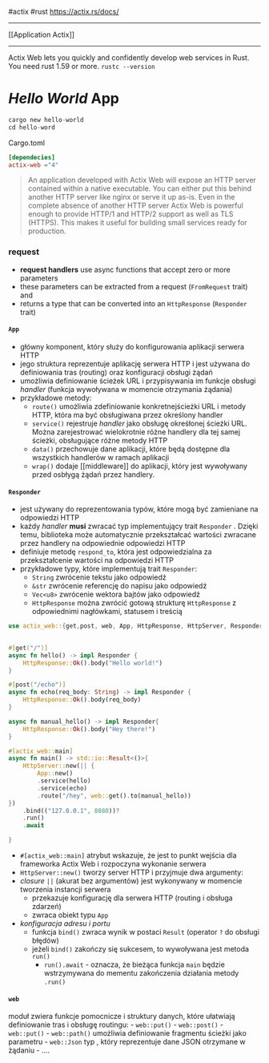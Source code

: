 #actix #rust
https://actix.rs/docs/

----------
[[Application Actix]]


---
Actix Web lets you quickly and confidently develop web services in Rust.
You need rust 1.59 or more.
`rustc --version`


# *Hello World* App
```rust
cargo new hello-world
cd hello-word
```

Cargo.toml
```toml
[dependecies]
actix-web ="4"
```

> An application developed with Actix Web will expose an HTTP server contained within a native executable. 
> You can either put this behind another HTTP server like nginx or serve it up as-is. 
> Even in the complete absence of another HTTP server Actix Web is powerful enough to provide HTTP/1 and HTTP/2 support as well as TLS (HTTPS). This makes it useful for building small services ready for production.

### request
- **request handlers** use async functions that accept zero or more parameters
- these parameters can be extracted from a request (`FromRequest`  trait) and 
- returns a type that can be converted into an `HttpResponse` (`Responder` trait)

#### `App` 
- główny komponent, który służy do konfigurowania aplikacji serwera HTTP
- jego struktura reprezentuje aplikację serwera HTTP i jest używana do definiowania tras (routing) oraz konfiguracji obsługi żądań
- umożliwia definiowanie ścieżek URL i przypisywania im funkcje obsługi *handler* (funkcja wywoływana w momencie otrzymania żądania)
- przykładowe metody:
	- `route()` umożliwia zdefiniowanie konkretnejścieżki URL i metody HTTP, która ma być obsługiwana przez określony handler
	- `service()` rejestruje *handler* jako obsługę okreśłonej ścieżki URL. Można zarejestrować wielokrotnie różne handlery dla tej samej ścieżki, obsługujące różne metody HTTP
	- `data()` przechowuje dane aplikacji,  które będą dostępne dla wszystkich handlerów w ramach aplikacji
	- `wrap()` dodaje  [[middleware]] do aplikacji, który jest wywoływany przed osbłygą żądań przez handlery. 

#### `Responder`
- jest używany do reprezentowania typów, które mogą być zamieniane na odpowiedzi HTTP
- każdy *handler* **musi** zwracać typ implementujący trait `Responder` . Dzięki temu, biblioteka może automatycznie przekształcać wartości zwracane przez handlery na odpowiednie odpowiedzi HTTP
- definiuje metodę `respond_to`, która jest odpowiedzialna za przekształcenie wartości na odpowiedzi HTTP
- przykładowe typy, które implementują trait `Responder`:
	- `String` zwrócenie tekstu jako odpowiedź
	- `&str` zwrócenie referencję do napisu jako odpowiedź
	- `Vec<u8>` zwrócenie wektora bajtów jako odpowiedź
	- `HttpResponse` można zwrócić gotową strukturę `HttpResponse` z odpowiednimi nagłówkami, statusem i treścią
```rust
use actix_web::{get,post, web, App, HttpResponse, HttpServer, Responder} ;
  

#[get("/")]
async fn hello() -> impl Responder {
	HttpResponse::Ok().body("Hello world!")
}

#[post("/echo")]
async fn echo(req_body: String) -> impl Responder {
	HttpResponse::Ok().body(req_body)
}

async fn manual_hello() -> impl Responder{
	HttpResponse::Ok().body("Hey there!")
}

#[actix_web::main]
async fn main() -> std::io::Result<()>{
	HttpServer::new(|| {
		App::new()
		.service(hello)
		.service(echo)
		.route("/hey", web::get().to(manual_hello))
})
	.bind(("127.0.0.1", 8080))?
	.run()
	.await

}
```

- `#[actix_web::main]` atrybut wskazuje, że jest to punkt wejścia dla frameworka Actix Web i rozpoczyna wykonanie serwera
- `HttpServer::new()` tworzy server HTTP i przyjmuje dwa argumenty:
- *closure*  `||`  (akurat bez argumentów) jest wykonywany w momencie tworzenia instancji serwera 
	- przekazuje konfigurację dla serwera HTTP (routing i obsługa zdarzeń)
	- zwraca obiekt typu  `App`
- *konfiguracja adresu i portu* 
	- funkcja `bind()` zwraca wynik w postaci `Result` (operator `?` do obsługi błędów)
	- jeżeli `bind()` zakończy się sukcesem, to wywoływana jest metoda `run()`
		- `run().await` - oznacza, że bieżąca funkcja `main` będzie wstrzymywana  do mementu zakończenia działania metody `.run()`


#### `web` 
moduł zwiera funkcje pomocnicze i struktury danych, które ułatwiają definiowanie tras i obsługę routingu:
	- `web::put()`
	- `web::post()`
	- `web::put()`
	- `web::path()` umożliwia definiowanie fragmentu ścieżki jako parametru
	- `web::Json` typ , który reprezentuje dane JSON otrzymane w żądaniu
	- ....